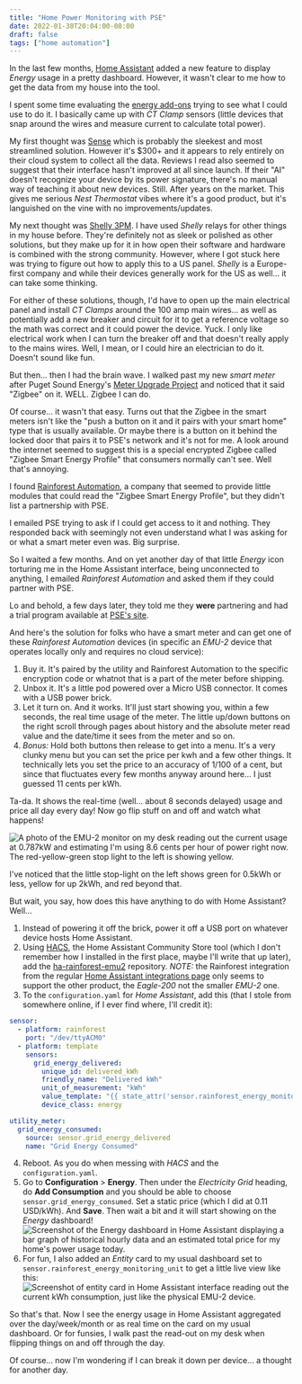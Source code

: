 ```yaml
---
title: "Home Power Monitoring with PSE"
date: 2022-01-30T20:04:00-08:00
draft: false
tags: ["home automation"]
---
```


In the last few months, [Home Assistant](https://www.home-assistant.io/) added a new feature to display *Energy* usage in a pretty dashboard. However, it wasn't clear to me how to get the data from my house into the tool.

I spent some time evaluating the [energy add-ons](https://www.home-assistant.io/integrations/#energy) trying to see what I could use to do it. I basically came up with *CT Clamp* sensors (little devices that snap around the wires and measure current to calculate total power).

My first thought was [Sense](https://sense.com/) which is probably the sleekest and most streamlined solution. However it's $300+ and it appears to rely entirely on their cloud system to collect all the data. Reviews I read also seemed to suggest that their interface hasn't improved at all since launch. If their "AI" doesn't recognize your device by its power signature, there's no manual way of teaching it about new devices. Still. After years on the market. This gives me serious *Nest Thermostat* vibes where it's a good product, but it's languished on the vine with no improvements/updates.

My next thought was [Shelly 3PM](https://shelly.cloud/products/shelly-3em-smart-home-automation-energy-meter/). I have used *Shelly* relays for other things in my house before. They're definitely not as sleek or polished as other solutions, but they make up for it in how open their software and hardware is combined with the strong community. However, where I got stuck here was trying to figure out how to apply this to a US panel. *Shelly* is a Europe-first company and while their devices generally work for the US as well... it can take some thinking.

For either of these solutions, though, I'd have to open up the main electrical panel and install *CT Clamps* around the 100 amp main wires... as well as potentially add a new breaker and circuit for it to get a reference voltage so the math was correct and it could power the device. Yuck. I only like electrical work when I can turn the breaker off and that doesn't really apply to the mains wires. Well, I mean, or I could hire an electrician to do it. Doesn't sound like fun.

But then... then I had the brain wave. I walked past my new *smart meter* after Puget Sound Energy's [Meter Upgrade Project](https://www.pse.com/pages/meter-upgrade) and noticed that it said "Zigbee" on it. WELL. Zigbee I can do.

Of course... it wasn't that easy. Turns out that the Zigbee in the smart meters isn't like the "push a button on it and it pairs with your smart home" type that is usually available. Or maybe there is a button on it behind the locked door that pairs it to PSE's network and it's not for me. A look around the internet seemed to suggest this is a special encrypted Zigbee called "Zigbee Smart Energy Profile" that consumers normally can't see. Well that's annoying.

I found [Rainforest Automation](https://www.rainforestautomation.com/homeowners/), a company that seemed to provide little modules that could read the "Zigbee Smart Energy Profile", but they didn't list a partnership with PSE.

I emailed PSE trying to ask if I could get access to it and nothing. They responded back with seemingly not even understand what I was asking for or what a smart meter even was. Big surprise.

So I waited a few months. And on yet another day of that little *Energy* icon torturing me in the Home Assistant interface, being unconnected to anything, I emailed *Rainforest Automation* and asked them if they could partner with PSE.

Lo and behold, a few days later, they told me they **were** partnering and had a trial program available at [PSE's site](https://www.pse.com/rebates/home-energy-display).

And here's the solution for folks who have a smart meter and can get one of these *Rainforest Automation* devices (in specific an *EMU-2* device that operates locally only and requires no cloud service):

1. Buy it. It's paired by the utility and Rainforest Automation to the specific encryption code or whatnot that is a part of the meter before shipping.
1. Unbox it. It's a little pod powered over a Micro USB connector. It comes with a USB power brick.
1. Let it turn on. And it works. It'll just start showing you, within a few seconds, the real time usage of the meter. The little up/down buttons on the right scroll through pages about history and the absolute meter read value and the date/time it sees from the meter and so on.
1. *Bonus:* Hold both buttons then release to get into a menu. It's a very clunky menu but you can set the price per kwh and a few other things. It technically lets you set the price to an accuracy of 1/100 of a cent, but since that fluctuates every few months anyway around here... I just guessed 11 cents per kWh.

Ta-da. It shows the real-time (well... about 8 seconds delayed) usage and price all day every day! Now go flip stuff on and off and watch what happens!

![A photo of the EMU-2 monitor on my desk reading out the current usage at 0.787kW and estimating I'm using 8.6 cents per hour of power right now. The red-yellow-green stop light to the left is showing yellow.](2022-01-30-emu-2.png)

I've noticed that the little stop-light on the left shows green for 0.5kWh or less, yellow for up 2kWh, and red beyond that.

But wait, you say, how does this have anything to do with Home Assistant? Well...

1. Instead of powering it off the brick, power it off a USB port on whatever device hosts Home Assistant.
1. Using [HACS](https://hacs.xyz/), the Home Assistant Community Store tool (which I don't remember how I installed in the first place, maybe I'll write that up later), add the [ha-rainforest-emu2](https://github.com/damienheiser/ha-rainforest-emu2) repository. *NOTE:* the Rainforest integration from the regular [Home Assistant integrations page](https://www.home-assistant.io/integrations/rainforest_eagle/) only seems to support the other product, the *Eagle-200* not the smaller *EMU-2* one.
1. To the `configuration.yaml` for *Home Assistant*, add this (that I stole from somewhere online, if I ever find where, I'll credit it):

```YAML
sensor:
  - platform: rainforest
    port: "/dev/ttyACM0"
  - platform: template
    sensors:
      grid_energy_delivered:
        unique_id: delivered_kWh
        friendly_name: "Delivered kWh"
        unit_of_measurement: "kWh"
        value_template: "{{ state_attr('sensor.rainforest_energy_monitoring_unit','Delivered kWh') }}"
        device_class: energy

utility_meter:
  grid_energy_consumed:
    source: sensor.grid_energy_delivered
    name: "Grid Energy Consumed"
```

4. Reboot. As you do when messing with *HACS* and the `configuration.yaml`.
1. Go to **Configuration** > **Energy**. Then under the *Electricity Grid* heading, do **Add Consumption** and you should be able to choose `sensor.grid_energy_consumed`. Set a static price (which I did at 0.11 USD/kWh). And **Save**. Then wait a bit and it will start showing on the *Energy* dashboard! ![Screenshot of the Energy dashboard in Home Assistant displaying a bar graph of historical hourly data and an estimated total price for my home's power usage today.](2022-01-30-energy-dashboard.png)
1. For fun, I also added an *Entity* card to my usual dashboard set to `sensor.rainforest_energy_monitoring_unit` to get a little live view like this: ![Screenshot of entity card in Home Assistant interface reading out the current kWh consumption, just like the physical EMU-2 device.](/2022-01-30-entity.png)

So that's that. Now I see the energy usage in Home Assistant aggregated over the day/week/month or as real time on the card on my usual dashboard. Or for funsies, I walk past the read-out on my desk when flipping things on and off through the day.

Of course... now I'm wondering if I can break it down per device... a thought for another day.
